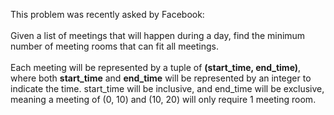 This problem was recently asked by Facebook:
<br><br>
Given a list of meetings that will happen during a day, find the minimum number of meeting rooms that can fit all meetings.
<br><br>
Each meeting will be represented by a tuple of <b>(start_time, end_time)</b>, where both <b>start_time</b> and <b>end_time</b> will be represented by an integer to indicate the time. start_time will be inclusive, and end_time will be exclusive, meaning a meeting of (0, 10) and (10, 20) will only require 1 meeting room.
